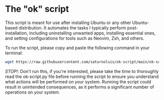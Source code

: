 # The "ok" script
 
This script is meant for use after installing Ubuntu or any other Ubuntu-based distribution. It automates the tasks I typically perform post-installation, including uninstalling unwanted apps, installing essential ones, and setting configurations for tools such as Neovim, Zsh, and others.

To run the script, please copy and paste the following command in your terminal:
 
```bash
wget https://raw.githubusercontent.com/saturnoluis/ok-script/main/ok-script.py && python3 ok-script.py
```
 
*STOP!*: Don't run this, if you're interested, please take the time to thoroughly read the ok-script.py file before running the script to ensure you understand what actions will be performed on your system. Running the script could result in unintended consequences, as it performs a significant number of operations on your system.
